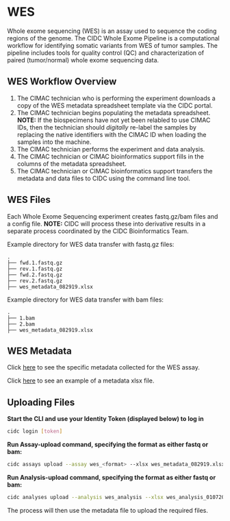 # WES

Whole exome sequencing (WES) is an assay used to sequence the coding regions of the genome. The CIDC Whole Exome Pipeline is a computational workflow for identifying somatic variants from WES of tumor samples. The pipeline includes tools for quality control (QC) and characterization of paired (tumor/normal) whole exome sequencing data.

## WES Workflow Overview

1. The CIMAC technician who is performing the experiment downloads a copy of the WES metadata spreadsheet template via the CIDC portal.
2. The CIMAC technician begins populating the metadata spreadsheet. **NOTE:** If the biospecimens have not yet been relabled to use CIMAC IDs, then the technician should *digitally* re-label the samples by replacing the native identifiers with the CIMAC ID when loading the samples into the machine.
3. The CIMAC technician performs the experiment and data analysis.
4. The CIMAC technician or CIMAC bioinformatics support fills in the columns of the metadata spreadsheet.
5. The CIMAC technician or CIMAC bioinformatics support transfers the metadata and data files to CIDC using the command line tool.

## WES Files

Each Whole Exome Sequencing experiment creates fastq.gz/bam files and a config file. **NOTE:** CIDC will process these into derivative results in a separate process coordinated by the CIDC Bioinformatics Team. 

Example directory for WES data transfer with fastq.gz files:
```
.
├── fwd.1.fastq.gz
├── rev.1.fastq.gz
├── fwd.2.fastq.gz
├── rev.2.fastq.gz
├── wes_metadata_082919.xlsx
```

Example directory for WES data transfer with bam files:
```
.
├── 1.bam
├── 2.bam
├── wes_metadata_082919.xlsx
```

## WES Metadata


Click [here](https://cimac-cidc.github.io/cidc-schemas/docs/templates.metadata.wes_template.html) to see the specific metadata collected for the WES assay.

Click [here](https://github.com/CIMAC-CIDC/cidc-schemas/blob/master/template_examples/wes_template.xlsx) to see an example of a metadata xlsx file.

## Uploading Files

**Start the CLI and use your Identity Token (displayed below) to log in**
```bash
cidc login [token]
```

**Run Assay-upload command, specifying the format as either fastq or bam:**
```bash
cidc assays upload --assay wes_<format> --xlsx wes_metadata_082919.xlsx
```

**Run Analysis-upload command, specifying the format as either fastq or bam:**
```bash
cidc analyses upload --analysis wes_analysis --xlsx wes_analysis_010720.xlsx
```
The process will then use the metadata file to upload the required files.
